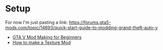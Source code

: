 # Setup

For now I'm just pasting a link: https://forums.gta5-mods.com/topic/14693/quick-start-guide-to-modding-grand-theft-auto-v

+ [GTA V Mod Making for Beginners](https://www.youtube.com/watch?v=4xmWKH-RIMA)
+ [How to make a Texture Mod](https://www.youtube.com/watch?v=GxJqY5Fh4Ls)
